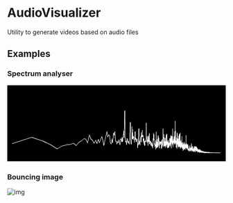 # AudioVisualizer

Utility to generate videos based on audio files

## Examples

### Spectrum analyser
![img](imgs/Screenshot1.png)

### Bouncing image
![img](imgs/example.gif)
